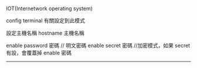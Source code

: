 IOT(Internetwork operating system)

config terminal
有關設定到此模式

設定主機名稱
hostname 主機名稱

enable password 密碼 // 明文密碼
enable secret 密碼 //加密模式，如果 secret 有設，會覆蓋掉 enable 密碼

---
[](https://giboss.pixnet.net/blog/post/26807628)